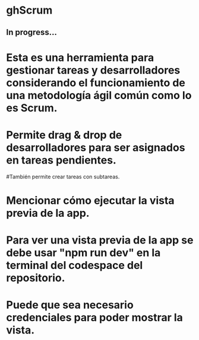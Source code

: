 # ghScrum
## In progress...
# Esta es una herramienta para gestionar tareas y desarrolladores considerando el funcionamiento de una metodología ágil común como lo es Scrum.
# Permite drag & drop de desarrolladores para ser asignados en tareas pendientes.
#También permite crear tareas con subtareas.
# Mencionar cómo ejecutar la vista previa de la app.
# Para ver una vista previa de la app se debe usar "npm run dev" en la terminal del codespace del repositorio.
# Puede que sea necesario credenciales para poder mostrar la vista.
